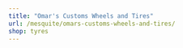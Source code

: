 ```yaml
---
title: "Omar's Customs Wheels and Tires"
url: /mesquite/omars-customs-wheels-and-tires/
shop: tyres
---
```

